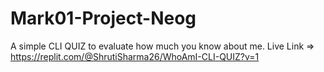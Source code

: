 # Mark01-Project-Neog
A simple CLI QUIZ to evaluate how much you know about me.
Live Link => https://replit.com/@ShrutiSharma26/WhoAmI-CLI-QUIZ?v=1
